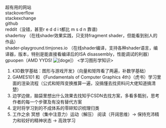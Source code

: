 

超有用的网站  
stackoverflow  
stackexchange  
github  
reddit（没错，甚至r e d d i t都比 m s d n 靠谱)  
shadertoy （在线shader效果实践，只支持fragment shader，但能看到别人的作品）  
shader-playground.timjones.io （在线shader编译，支持各种shader语言，编译器，版本，特别是能直接看编译后的ISA disassembly，性能调试的利器）  
gpuopen（AMD YYDS! ![[doge]](https://i0.hdslb.com/bfs/emote/3087d273a78ccaff4bb1e9972e2ba2a7583c9f11.png@48w_48h.webp)）
<学习图形学知识>  
1. 《3D数学基础：图形与游戏开发》（向量和矩阵看了两遍，补数学基础）  
2. GAMES101 和 《Fundamentals of Computer Graphics 4th》（虎书）学习里面的渲染流程（公式和矩阵变换推算一遍，没搞懂去找资料问大佬知道搞清楚）  
3. 边学边做，脑袋里想出什么效果去找知乎CSDN去找方案，多看多甄别，思考作者的每一个步骤及有没有替代方案  
4. 定时将学习到的不成体系的零碎知识梳理归类  
5. 工作之余 冥想（集中注意力）运动（解压） 阅读（开阔思维）-> 保持充沛精力和较好的精神状态 -> 高效学习
